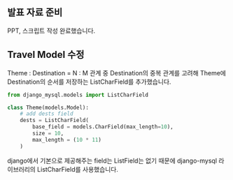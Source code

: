 ## 발표 자료 준비

PPT, 스크립트 작성 완료했습니다.



## Travel Model 수정

Theme : Destination  = N : M 관계 중 Destination의 중복 관계를 고려해 Theme에 Destination의 순서를 저장하는 ListCharField를 추가했습니다.

```python
from django_mysql.models import ListCharField

class Theme(models.Model):
	# add dests field
    dests = ListCharField(
        base_field = models.CharField(max_length=10),
        size = 10,
        max_length = (10 * 11)
    )
```



django에서 기본으로 제공해주는 field는 ListField는 없기 때문에 django-mysql 라이브러리의 ListCharField를 사용했습니다.